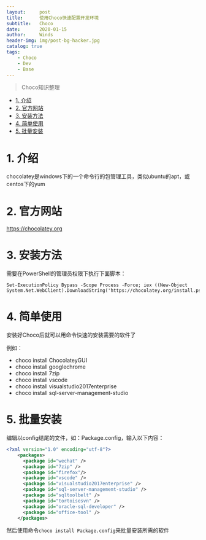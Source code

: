```yaml
---
layout:     post
title:      使用Choco快速配置开发环境
subtitle:   Choco
date:       2020-01-15
author:     Winds
header-img: img/post-bg-hacker.jpg
catalog: true
tags:
    - Choco
    - Dev
    - Base
---
```


>Choco知识整理

<!-- TOC -->

- [1. 介绍](#1-介绍)
- [2. 官方网站](#2-官方网站)
- [3. 安装方法](#3-安装方法)
- [4. 简单使用](#4-简单使用)
- [5. 批量安装](#5-批量安装)

<!-- /TOC -->

# 1. 介绍
chocolatey是windows下的一个命令行的包管理工具，类似ubuntu的apt，或centos下的yum

# 2. 官方网站

https://chocolatey.org

# 3. 安装方法

需要在PowerShell的管理员权限下执行下面脚本：

```shell
Set-ExecutionPolicy Bypass -Scope Process -Force; iex ((New-Object System.Net.WebClient).DownloadString('https://chocolatey.org/install.ps1'))
```

# 4. 简单使用

安装好Choco后就可以用命令快速的安装需要的软件了

例如：
* choco install ChocolateyGUI
* choco install googlechrome
* choco install 7zip
* choco install vscode
* choco install visualstudio2017enterprise
* choco install sql-server-management-studio

# 5. 批量安装
编辑以config结尾的文件，如：Package.config，输入以下内容：

```xml
<?xml version="1.0" encoding="utf-8"?>
    <packages>
      <package id="wechat" />
      <package id="7zip" />
      <package id="firefox"/>
      <package id="vscode" />
      <package id="visualstudio2017enterprise" />
      <package id="sql-server-management-studio" />
      <package id="sqltoolbelt" />
      <package id="tortoisesvn" />
      <package id="oracle-sql-developer" />
      <package id="office-tool" />      
    </packages>
```
然后使用命令`choco install Package.config`来批量安装所需的软件